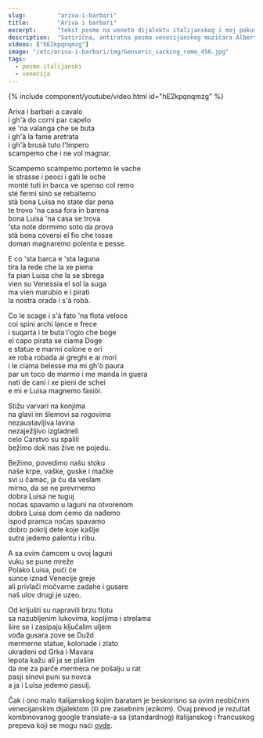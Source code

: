```yaml
---
slug:         "ariva-i-barbari"
title:        "Ariva i barbari"
excerpt:      "tekst pesme na veneto dijalektu italijanskog i moj pokušaj prevoda"
description:  "Satirična, antiratna pesma venecijanskog muzičara Alberta D'Amico-a."
videos: ["hE2kpqnqmzg"]
image: "/etc/ariva-i-barbari/img/Genseric_sacking_rome_456.jpg"
tags:
  - pesme-italijanski
  - venecija
---
```


{% include component/youtube/video.html id="hE2kpqnqmzg" %}

<div class="row">
<div class="col-sm-6">
<p>Ariva i barbari a cavalo<br>
i gh'à do corni par capelo<br>
xe 'na valanga che se buta<br>
i gh'à la fame aretrata<br>
i gh'à brusà tuto l'Impero<br>
scampemo che i ne vol magnar.</p>

<p>Scampemo scampemo portemo le vache<br>
le strasse i peoci i gati le oche<br>
monté tuti in barca ve spenso col remo<br>
sté fermi sinò se rebaltemo<br>
stà bona Luisa no state dar pena<br>
te trovo 'na casa fora in barena<br>
bona Luisa 'na casa se trova<br>
'sta note dormimo soto da prova<br>
stà bona coversi el fio che tosse<br>
doman magnaremo polenta e pesse.</p>

<p>E co 'sta barca e 'sta laguna<br>
tira la rede che la xe piena<br>
fa pian Luisa che la se sbrega<br>
vien su Venessia el sol la suga<br>
ma vien marubio e i pirati<br>
la nostra orada i s'à robà.</p>

<p>Co le scage i s'à fato 'na flota veloce<br>
coi spini archi lance e frece<br>
i suqarta i te buta l'ogio che boge<br>
el capo pirata se ciama Doge<br>
e statue e marmi colone e ori<br>
xe roba robada ai greghi e ai mori<br>
i le ciama belesse ma mi gh'ò paura<br>
par un toco de marmo i me manda in guera<br>
nati de cani i xe pieni de schei<br>
e mi e Luisa magnemo fasiòi.</p>
</div>

<div class="col-sm-6">
<p>Stižu varvari na konjima<br>
na glavi im šlemovi sa rogovima<br>
nezaustavljiva lavina<br>
nezaježljivo izgladneli<br>
celo Carstvo su spalili<br>
bežimo dok nas žive ne pojedu.</p>

<p>Bežimo, povedimo našu stoku<br>
naše krpe, vaške, guske i mačke<br>
svi u čamac, ja ću da veslam<br>
mirno, da se ne prevrnemo<br>
dobra Luisa ne tuguj<br>
noćas spavamo u laguni na otvorenom<br>
dobra Luisa dom ćemo da nađemo<br>
ispod pramca noćas spavamo<br>
dobro pokrij dete koje kašlje<br>
sutra jedemo palentu i ribu.</p>

<p>A sa ovim čamcem u ovoj laguni<br>
vuku se pune mreže<br>
Polako Luisa, pući će<br>
sunce iznad Venecije greje<br>
ali privlači močvarne zadahe i gusare<br>
naš ulov drugi je uzeo.</p>

<p>Od krljušti su napravili brzu flotu<br>
sa nazubljenim lukovima, kopljima i strelama<br>
šire se i zasipaju ključalim uljem<br>
vođa gusara zove se Dužd<br>
mermerne statue, kolonade i zlato<br>
ukradeni od Grka i Mavara<br>
lepota kažu ali ja se plašim<br>
da me za parče mermera ne pošalju u rat<br>
pasji sinovi puni su novca<br>
a ja i Luisa jedemo pasulj.</p>
</div>
</div>

Čak i ono malo italijanskog kojim baratam je beskorisno sa ovim neobičnim venecijanskim dijalektom (ili pre zasebnim jezikom).
Ovaj prevod je rezultat kombinovanog google translate-a sa (standardnog) italijanskog i francuskog prepeva koji se mogu
naći <a href="https://www.antiwarsongs.org/canzone.php?lang=en&id=3924" class="external">ovde</a>.